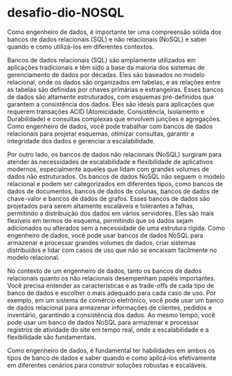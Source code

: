 # desafio-dio-NOSQL
Como engenheiro de dados, é importante ter uma compreensão sólida dos bancos de dados relacionais (SQL) e não relacionais (NoSQL) e saber quando e como utilizá-los em diferentes contextos.

Bancos de dados relacionais (SQL) são amplamente utilizados em aplicações tradicionais e têm sido a base da maioria dos sistemas de gerenciamento de dados por décadas. Eles são baseados no modelo relacional, onde os dados são organizados em tabelas, e as relações entre as tabelas são definidas por chaves primárias e estrangeiras. Esses bancos de dados são altamente estruturados, com esquemas pré-definidos que garantem a consistência dos dados. Eles são ideais para aplicações que requerem transações ACID (Atomicidade, Consistência, Isolamento e Durabilidade) e consultas complexas que envolvem junções e agregações. Como engenheiro de dados, você pode trabalhar com bancos de dados relacionais para projetar esquemas, otimizar consultas, garantir a integridade dos dados e gerenciar a escalabilidade.

Por outro lado, os bancos de dados não relacionais (NoSQL) surgiram para atender às necessidades de escalabilidade e flexibilidade de aplicativos modernos, especialmente aqueles que lidam com grandes volumes de dados não estruturados. Os bancos de dados NoSQL não seguem o modelo relacional e podem ser categorizados em diferentes tipos, como bancos de dados de documentos, bancos de dados de colunas, bancos de dados de chave-valor e bancos de dados de grafos. Esses bancos de dados são projetados para serem altamente escaláveis e tolerantes a falhas, permitindo a distribuição dos dados em vários servidores. Eles são mais flexíveis em termos de esquema, permitindo que os dados sejam adicionados ou alterados sem a necessidade de uma estrutura rígida. Como engenheiro de dados, você pode usar bancos de dados NoSQL para armazenar e processar grandes volumes de dados, criar sistemas distribuídos e lidar com casos de uso que não se encaixam facilmente no modelo relacional.

No contexto de um engenheiro de dados, tanto os bancos de dados relacionais quanto os não relacionais desempenham papéis importantes. Você precisa entender as características e as trade-offs de cada tipo de banco de dados e escolher o mais adequado para cada caso de uso. Por exemplo, em um sistema de comércio eletrônico, você pode usar um banco de dados relacional para armazenar informações de clientes, pedidos e inventário, garantindo a consistência dos dados. Ao mesmo tempo, você pode usar um banco de dados NoSQL para armazenar e processar registros de atividade do site em tempo real, onde a escalabilidade e a flexibilidade são fundamentais.

Como engenheiro de dados, é fundamental ter habilidades em ambos os tipos de banco de dados e saber quando e como aplicá-los efetivamente em diferentes cenários para construir soluções robustas e escaláveis.
